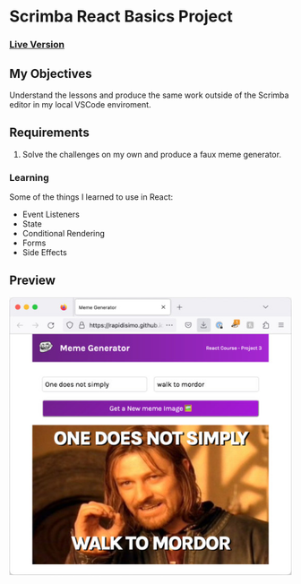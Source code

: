 # Scrimba React Basics Project

### [Live Version](https://rapidisimo.github.io/meme-generator/)

## My Objectives
Understand the lessons and produce the same work outside of the Scrimba editor in my local VSCode enviroment.

## Requirements
1. Solve the challenges on my own and produce a faux meme generator.


### Learning
Some of the things I learned to use in React:
- Event Listeners
- State
- Conditional Rendering
- Forms
- Side Effects

## Preview
![App-Preview](./preview.jpg)
